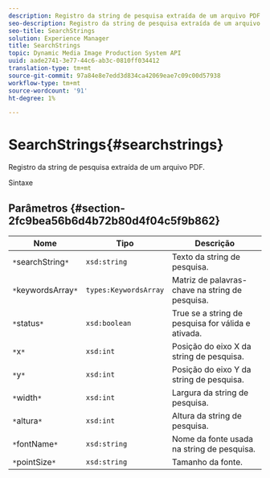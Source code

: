 ```yaml
---
description: Registro da string de pesquisa extraída de um arquivo PDF.
seo-description: Registro da string de pesquisa extraída de um arquivo PDF.
seo-title: SearchStrings
solution: Experience Manager
title: SearchStrings
topic: Dynamic Media Image Production System API
uuid: aade2741-3e77-44c6-ab3c-0810ff034412
translation-type: tm+mt
source-git-commit: 97a84e8e7edd3d834ca42069eae7c09c00d57938
workflow-type: tm+mt
source-wordcount: '91'
ht-degree: 1%

---
```



# SearchStrings{#searchstrings}

Registro da string de pesquisa extraída de um arquivo PDF.

Sintaxe

## Parâmetros {#section-2fc9bea56b6d4b72b80d4f04c5f9b862}

| Nome | Tipo | Descrição |
|---|---|---|
| `*`searchString`*` | `xsd:string` | Texto da string de pesquisa. |
| `*`keywordsArray`*` | `types:KeywordsArray` | Matriz de palavras-chave na string de pesquisa. |
| `*`status`*` | `xsd:boolean` | True se a string de pesquisa for válida e ativada. |
| `*`x`*` | `xsd:int` | Posição do eixo X da string de pesquisa. |
| `*`y`*` | `xsd:int` | Posição do eixo Y da string de pesquisa. |
| `*`width`*` | `xsd:int` | Largura da string de pesquisa. |
| `*`altura`*` | `xsd:int` | Altura da string de pesquisa. |
| `*`fontName`*` | `xsd:string` | Nome da fonte usada na string de pesquisa. |
| `*`pointSize`*` | `xsd:string` | Tamanho da fonte. |

